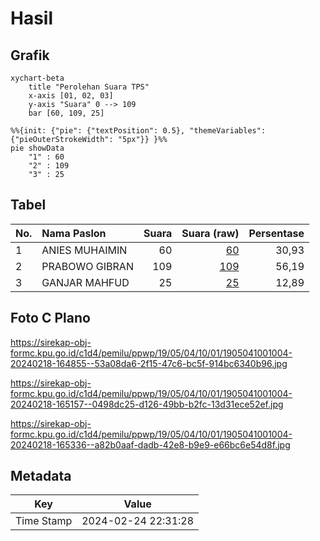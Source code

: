 # Hasil

## Grafik

```mermaid
xychart-beta
    title "Perolehan Suara TPS"
    x-axis [01, 02, 03]
    y-axis "Suara" 0 --> 109
    bar [60, 109, 25]
```

```mermaid
%%{init: {"pie": {"textPosition": 0.5}, "themeVariables": {"pieOuterStrokeWidth": "5px"}} }%%
pie showData
    "1" : 60
    "2" : 109
    "3" : 25
```

## Tabel

| No. | Nama Paslon    | Suara | Suara (raw) | Persentase |
|:--- |:-------------- | -----:| -----------:| ----------:|
| 1   | ANIES MUHAIMIN | 60    | [60][p-1]   | 30,93      |
| 2   | PRABOWO GIBRAN | 109   | [109][p-2]  | 56,19      |
| 3   | GANJAR MAHFUD  | 25    | [25][p-3]   | 12,89      |


[p-1]: https://github.com/gigit-pemilu/pemilu-2024-19-kepulauan-bangka-belitung/blob/main/pilpres/hitung-suara/sub/19-kepulauan-bangka-belitung/sub/05-bangka-barat/sub/04-kelapa/sub/1001-kelapa/sub/004-tps/sub/paslon-1.txt
[p-2]: https://github.com/gigit-pemilu/pemilu-2024-19-kepulauan-bangka-belitung/blob/main/pilpres/hitung-suara/sub/19-kepulauan-bangka-belitung/sub/05-bangka-barat/sub/04-kelapa/sub/1001-kelapa/sub/004-tps/sub/paslon-2.txt
[p-3]: https://github.com/gigit-pemilu/pemilu-2024-19-kepulauan-bangka-belitung/blob/main/pilpres/hitung-suara/sub/19-kepulauan-bangka-belitung/sub/05-bangka-barat/sub/04-kelapa/sub/1001-kelapa/sub/004-tps/sub/paslon-3.txt

## Foto C Plano

https://sirekap-obj-formc.kpu.go.id/c1d4/pemilu/ppwp/19/05/04/10/01/1905041001004-20240218-164855--53a08da6-2f15-47c6-bc5f-914bc6340b96.jpg

https://sirekap-obj-formc.kpu.go.id/c1d4/pemilu/ppwp/19/05/04/10/01/1905041001004-20240218-165157--0498dc25-d126-49bb-b2fc-13d31ece52ef.jpg

https://sirekap-obj-formc.kpu.go.id/c1d4/pemilu/ppwp/19/05/04/10/01/1905041001004-20240218-165336--a82b0aaf-dadb-42e8-b9e9-e66bc6e54d8f.jpg


## Metadata

| Key        | Value               |
| ---------- | ------------------- |
| Time Stamp | 2024-02-24 22:31:28 |




